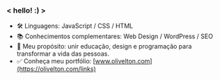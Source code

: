### < hello! :) >

- 🛠 Linguagens: JavaScript / CSS / HTML
- 📚 Conhecimentos complementares: Web Design / WordPress / SEO
- 🎯 Meu propósito: unir educação, design e programação para transformar a vida das pessoas.
- ✅ Conheça meu portfólio: [www.olivelton.com](https://olivelton.com/links)

